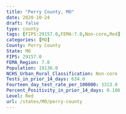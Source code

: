 ```yaml
---
title: "Perry County, MO"
date: 2020-10-24
draft: false
type: county
tags: [FIPS:29157.0,FEMA:7.0,Non-core,Red]
categories: [MO]
County: Perry County
State: MO
FIPS: 29157.0
FEMA_Region: 7.0
Population: 19136.0
NCHS_Urban_Rural_Classification: Non-core
Tests_in_prior_14_days: 634.0
Fourteen_day_test_rate_per_100000: 3313.0
Percent_Positivity_in_prior_14_days: 0.106
Level: Red
url: /states/MO/perry-county
---
```



